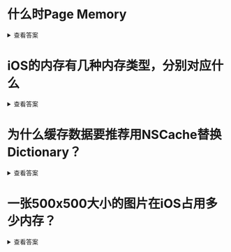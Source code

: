 # 什么时Page Memory

<details>
<summary>查看答案</summary>

一段内存是有一个或者多个`Page Memory`组成的，一个`Page Memory`大小时`16K`.`Page Memory`刚申请的内存状态为`Clean`，当存储数据之后状态变成`Dirty`。

</details>

# iOS的内存有几种内存类型，分别对应什么

<details>
  <summary>查看答案</summary>


iOS的内存类型分为三种

- Clean Memory

  > 可以被Page Out的内存空间,通常`.framework`中的`_DATA_CONST_`段

- Dirty Memory

  > 被App写入输入的内存，同时是堆区的对象，图像解码空间，`.framwork`中的`_DATA_`段和`_DATA_DIRTY_`段。在`.framework`使用单利初始化可以有效减少`Dirty Memory`的占用

- Compressed Memory

  > 当内存吃紧的时候，系统会将不适用的内存压紧。比如用`Dictionary`缓存数据占用三页内存，当内存吃紧被压缩为一页，当再次使用，再次被释放成三页。
  </details>

# 为什么缓存数据要推荐用NSCache替换Dictionary？

<details>
<summary>查看答案</summary>

因为在内存吃紧的时候，`NSCache`会自动释放内存，但是`Dirtionary`不会。
</details>

# 一张500x500大小的图片在iOS占用多少内存？

<details>
  <summary>查看答案</summary>


  500x500x8 / (1024 * 1024) ~= 0.95MB 
</details>

